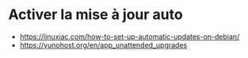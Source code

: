 # Activer la mise à jour auto
- https://linuxiac.com/how-to-set-up-automatic-updates-on-debian/
- https://yunohost.org/en/app_unattended_upgrades



